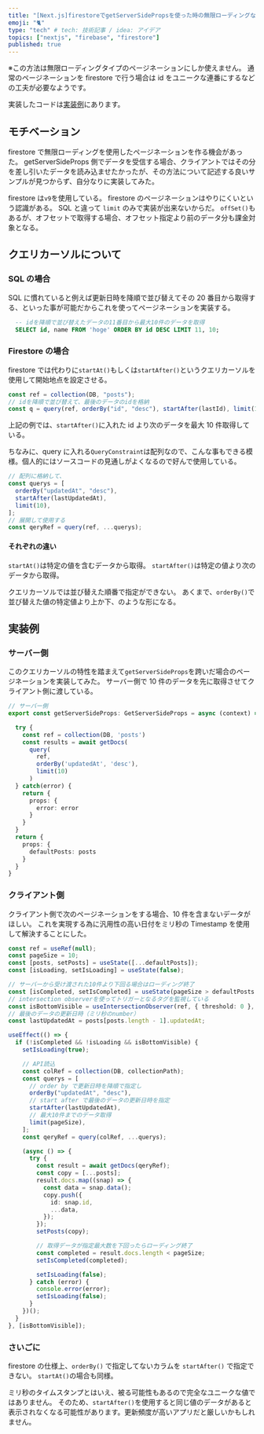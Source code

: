 ```yaml
---
title: "[Next.js]firestoreでgetServerSidePropsを使った時の無限ローディングなページネーションの実装"
emoji: "🐈"
type: "tech" # tech: 技術記事 / idea: アイデア
topics: ["nextjs", "firebase", "firestore"]
published: true
---
```


※この方法は無限ローディングタイプのページネーションにしか使えません。
通常のページネーションを firestore で行う場合は id をユニークな連番にするなどの工夫が必要なようです。

実装したコードは[実装例](#実装例)にあります。

## モチベーション

firestore で無限ローディングを使用したページネーションを作る機会があった。
getServerSideProps 側でデータを受信する場合、クライアントではその分を差し引いたデータを読み込ませたかったが、その方法について記述する良いサンプルが見つからず、自分なりに実装してみた。

firestore は`v9`を使用している。
firestore のページネーションはやりにくいという認識がある。
SQL と違って `limit` のみで実装が出来ないからだ。
`offSet()`もあるが、オフセットで取得する場合、オフセット指定より前のデータ分も課金対象となる。

## クエリカーソルについて

### SQL の場合

SQL に慣れていると例えば更新日時を降順で並び替えてその 20 番目から取得する、といった事が可能だからこれを使ってページネーションを実装する。

```sql
  -- idを降順で並び替えたデータの11番目から最大10件のデータを取得
  SELECT id, name FROM 'hoge' ORDER BY id DESC LIMIT 11, 10;
```

### Firestore の場合

firestore では代わりに`startAt()`もしくは`startAfter()`というクエリカーソルを使用して開始地点を設定させる。

```ts
const ref = collection(DB, "posts");
// idを降順で並び替えて、最後のデータのidを格納
const q = query(ref, orderBy("id", "desc"), startAfter(lastId), limit(10));
```

上記の例では、`startAfter()`に入れた id より次のデータを最大 10 件取得している。

ちなみに、query に入れる`QueryConstraint`は配列なので、こんな事もできる模様。個人的にはソースコードの見通しがよくなるので好んで使用している。

```ts
// 配列に格納して、
const querys = [
  orderBy("updatedAt", "desc"),
  startAfter(lastUpdatedAt),
  limit(10),
];
// 展開して使用する
const qeryRef = query(ref, ...querys);
```

#### それぞれの違い

`startAt()`は特定の値を含むデータから取得。
`startAfter()`は特定の値より次のデータから取得。

クエリカーソルでは並び替えた順番で指定ができない。
あくまで、`orderBy()`で並び替えた値の特定値より上か下、のような形になる。

## 実装例

### サーバー側

このクエリカーソルの特性を踏まえて`getServerSideProps`を跨いだ場合のページネーションを実装してみた。
サーバー側で 10 件のデータを先に取得させてクライアント側に渡している。

```ts
// サーバー側
export const getServerSideProps: GetServerSideProps = async (context) => {

  try {
    const ref = collection(DB, 'posts')
    const results = await getDocs(
      query(
        ref,
        orderBy('updatedAt', 'desc'),
        limit(10)
      )
  } catch(error) {
    return {
      props: {
        error: error
      }
    }
  }
  return {
    props: {
      defaultPosts: posts
    }
  }
}
```

### クライアント側

クライアント側で次のページネーションをする場合、10 件を含まないデータがほしい。
これを実現する為に汎用性の高い日付をミリ秒の Timestamp を使用して解決することにした。

```ts
const ref = useRef(null);
const pageSize = 10;
const [posts, setPosts] = useState([...defaultPosts]);
const [isLoading, setIsLoading] = useState(false);

// サーバーから受け渡された10件より下回る場合はローディング終了
const [isCompleted, setIsCompleted] = useState(pageSize > defaultPosts.length);
// intersection observerを使ってトリガーとなるタグを監視している
const isBottomVisible = useIntersectionObserver(ref, { threshold: 0 }, false);
// 最後のデータの更新日時（ミリ秒のnumber）
const lastUpdatedAt = posts[posts.length - 1].updatedAt;

useEffect(() => {
  if (!isCompleted && !isLoading && isBottomVisible) {
    setIsLoading(true);

    // API読込
    const colRef = collection(DB, collectionPath);
    const querys = [
      // order by で更新日時を降順で指定し
      orderBy("updatedAt", "desc"),
      // start after で最後のデータの更新日時を指定
      startAfter(lastUpdatedAt),
      // 最大10件までのデータ取得
      limit(pageSize),
    ];
    const qeryRef = query(colRef, ...querys);

    (async () => {
      try {
        const result = await getDocs(qeryRef);
        const copy = [...posts];
        result.docs.map((snap) => {
          const data = snap.data();
          copy.push({
            id: snap.id,
            ...data,
          });
        });
        setPosts(copy);

        // 取得データが指定最大数を下回ったらローディング終了
        const completed = result.docs.length < pageSize;
        setIsCompleted(completed);

        setIsLoading(false);
      } catch (error) {
        console.error(error);
        setIsLoading(false);
      }
    })();
  }
}, [isBottomVisible]);
```

### さいごに

firestore の仕様上、`orderBy()` で指定してないカラムを `startAfter()` で指定できない。
`startAt()`の場合も同様。

ミリ秒のタイムスタンプとはいえ、被る可能性もあるので完全なユニークな値ではありません。
そのため、`startAfter()`を使用すると同じ値のデータがあると表示されなくなる可能性があります。更新頻度が高いアプリだと厳しいかもしれません。

